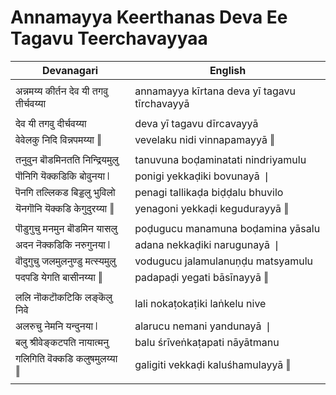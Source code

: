 # Annamayya Keerthanas Deva Ee Tagavu Teerchavayyaa

| Devanagari | English |
| ------ | ------ |
|  |  |
| अन्नमय्य कीर्तन देव यी तगवु तीर्चवय्या   | annamayya kīrtana deva yī tagavu tīrchavayyā   |
|  |  |
| देव यी तगवु दीर्चवय्या   | deva yī tagavu dīrcavayyā   |
| वेवेलकु निदि विन्नपमय्या ‖   | vevelaku nidi vinnapamayyā ‖   |
|  |  |
| तनुवुन बॊडमिनतति निन्द्रियमुलु   | tanuvuna boḍaminatati nindriyamulu   |
| पॊनिगि यॆक्कडिकि बोवुनया ❘   | ponigi yekkaḍiki bovunayā ❘   |
| पॆनगि तल्लिकड बिड्डलु भुविलो   | penagi tallikaḍa biḍḍalu bhuvilo   |
| यॆनगॊनि यॆक्कडि केगुदुरय्या ‖   | yenagoni yekkaḍi kegudurayyā ‖   |
|  |  |
| पॊडुगुचु मनमुन बॊडमिन यासलु   | poḍugucu manamuna boḍamina yāsalu   |
| अदन नॆक्कडिकि नरुगुनया ❘   | adana nekkaḍiki narugunayā ❘   |
| वॊदुगुचु जलमुलनुण्डु मत्स्यमुलु   | vodugucu jalamulanuṇḍu matsyamulu   |
| पदपडि येगति बासीनय्या ‖   | padapaḍi yegati bāsīnayyā ‖   |
|  |  |
| ललि नॊकटॊकटिकि लङ्कॆलु निवे   | lali nokaṭokaṭiki laṅkelu nive   |
| अलरुचु नेमनि यन्दुनया ❘   | alarucu nemani yandunayā ❘   |
| बलु श्रीवेङ्कटपति नायात्मनु   | balu śrīveṅkaṭapati nāyātmanu   |
| गलिगिति वॆक्कडि कलुषमुलय्या ‖   | galigiti vekkaḍi kaluśhamulayyā ‖   |
|  |  |
